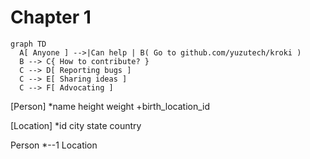 # Chapter 1
```kroki-mermaid
graph TD
  A[ Anyone ] -->|Can help | B( Go to github.com/yuzutech/kroki )
  B --> C{ How to contribute? }
  C --> D[ Reporting bugs ]
  C --> E[ Sharing ideas ]
  C --> F[ Advocating ]
```

<kroki type="erd">
  [Person]
  *name
  height
  weight
  +birth_location_id

  [Location]
  *id
  city
  state
  country

  Person *--1 Location 
</kroki>